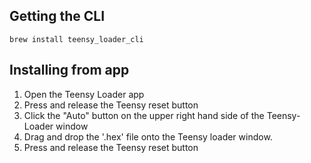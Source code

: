 ## Getting the CLI ##
    
    brew install teensy_loader_cli


## Installing from app ##
1. Open the Teensy Loader app
2. Press and release the Teensy reset button
3. Click the "Auto" button on the upper right hand side of the Teensy-Loader window
4. Drag and drop the '.hex' file onto the Teensy loader window.
5. Press and release the Teensy reset button

